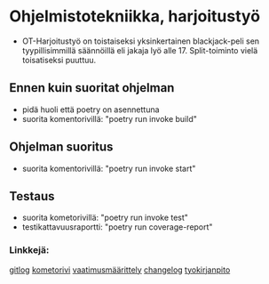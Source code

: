 # Ohjelmistotekniikka, harjoitustyö
- OT-Harjoitustyö on toistaiseksi yksinkertainen blackjack-peli sen tyypillisimmillä säännöillä eli jakaja lyö alle 17. Split-toiminto vielä toisatiseksi puuttuu.

## Ennen kuin suoritat ohjelman
- pidä huoli että poetry on asennettuna
- suorita komentorivillä: "poetry run invoke build"

## Ohjelman suoritus
- suorita komentorivillä: "poetry run invoke start"

## Testaus
- suorita kometorivillä: "poetry run invoke test"
- testikattavuusraportti: "poetry run coverage-report"

### Linkkejä:  
[gitlog](https://github.com/eartto/ot-harjoitustyo/blob/main/laskarit/gitlog.txt)
[kometorivi](https://github.com/eartto/ot-harjoitustyo/blob/main/laskarit/komentorivi.txt)
[vaatimusmäärittely](https://github.com/eartto/ot-harjoitustyo/blob/main/doukumentaatio/vaatimusmaarittely.md)
[changelog](https://github.com/eartto/ot-harjoitustyo/blob/main/doukumentaatio/changelog.md)
[tyokirjanpito](https://github.com/eartto/ot-harjoitustyo/blob/main/doukumentaatio/tuntikirjanpito.md)

